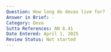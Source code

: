 ```yaml
---
Question: How long do devas live for?
Answer in Brief: -
Category: Deva
Sutta References: AN 8.41
Date Entered: April 1, 2025
Review Status: Not started
---
```

